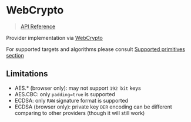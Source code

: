 # WebCrypto

> [API Reference](https://whyoleg.github.io/cryptography-kotlin/api/cryptography-webcrypto/index.html)

Provider implementation via
[WebCrypto](https://developer.mozilla.org/en-US/docs/Web/API/Web_Crypto_API)

For supported targets and algorithms please consult [Supported primitives section](index.md#supported-primitives)

## Limitations

* AES.* (browser only): may not support `192 bit` keys
* AES.CBC: only `padding=true` is supported
* ECDSA: only `RAW` signature format is supported
* ECDSA (browser only): private key `DER` encoding can be different comparing to other providers
  (though it will still work)
